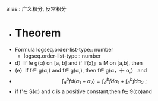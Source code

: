 alias:: 广义积分, 反常积分

- # Theorem
- Formula
  logseq.order-list-type:: number
	- logseq.order-list-type:: number
- d）If fe g(α) on [a, b] and if lf(x)」≤ M on [a,b], then
- (e）If f∈ g(α,) and f∈ g(α,), then f∈ g(α，十 α,） and
- $$
  \int_a^bfd(\alpha_1+\alpha_2)=\int_a^bfd\alpha_1+\int_a^bfd\alpha_2\mathrm{~;}
  $$
- if f'∈ S(α) and c is a positive constant,then f∈ 9(co)and
